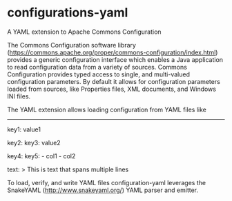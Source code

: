 # configurations-yaml
A YAML extension to Apache Commons Configuration

The Commons Configuration software library (https://commons.apache.org/proper/commons-configuration/index.html) provides a generic configuration interface which enables a Java application to read configuration data from a variety of sources. Commons Configuration provides typed access to single, and multi-valued configuration parameters. By default it allows for configuration parameters loaded from sources, like Properties files, XML documents, and Windows INI files. 

The YAML extension allows loading configuration from YAML files like

  ---
  key1: value1

  key2:
    key3: value2

  key4:
    key5:
      - col1
      - col2  

  text: >
    This is text that
    spans multiple lines


To load, verify, and write YAML files configuration-yaml leverages the SnakeYAML (http://www.snakeyaml.org/) YAML parser and emitter.
